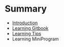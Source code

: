 # Summary

* [Introduction](README.md)
* [Learning Gitbook](learning-gitbook.md)
* [Learning Tips](learning-tips.md)
* Learning MiniProgram

